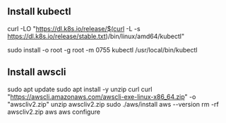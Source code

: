
Install kubectl
-----------------

 curl -LO "https://dl.k8s.io/release/$(curl -L -s https://dl.k8s.io/release/stable.txt)/bin/linux/amd64/kubectl"

 sudo install -o root -g root -m 0755 kubectl /usr/local/bin/kubectl

Install awscli
-----------------

 sudo apt update
 sudo apt install -y unzip curl
 curl "https://awscli.amazonaws.com/awscli-exe-linux-x86_64.zip" -o "awscliv2.zip"
 unzip awscliv2.zip
 sudo ./aws/install
 aws --version
 rm -rf awscliv2.zip aws
 aws configure

